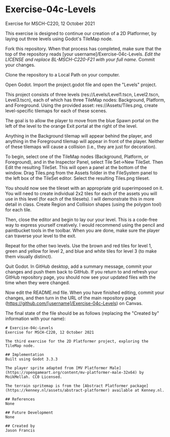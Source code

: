 # Exercise-04c-Levels
Exercise for MSCH-C220, 12 October 2021

This exercise is designed to continue our creation of a 2D Platformer, by laying out three levels using Godot's TileMap node.

Fork this repository. When that process has completed, make sure that the top of the repository reads [your username]/Exercise-04c-Levels. *Edit the LICENSE and replace BL-MSCH-C220-F21 with your full name.* Commit your changes.

Clone the repository to a Local Path on your computer.

Open Godot. Import the project.godot file and open the "Levels" project.

This project consists of three levels (res://Levels/Level1.tscn, Level2.tscn, Level3.tscn), each of which has three TileMap nodes: Background, Platform, and Foreground. Using the provided asset: res://Assets/Tiles.png, create level-specific tilemaps for each of these scenes.

The goal is to allow the player to move from the blue Spawn portal on the left of the level to the orange Exit portal at the right of the level.

Anything in the Background tilemap will appear behind the player, and anything in the Foreground tilemap will appear in front of the player. Neither of these tilemaps will cause a collision (i.e., they are just for decoration).

To begin, select one of the TileMap nodes (Background, Platform, or Foreground), and in the Inspector Panel, select Tile Set->New TileSet. Then Edit the resulting TileSet. This will open a panel at the bottom of the window. Drag Tiles.png from the Assets folder in the FileSystem panel to the left box of the TileSet editor. Select the resulting Tiles.png tileset.

You should now see the tileset with an appropriate grid superimposed on it. You will need to create individual 2x2 tiles for each of the assets you will use in this level (for each of the tilesets). I will demonstrate this in more detail in class. Create Region and Collision shapes (using the polygon tool) for each tile.

Then, close the editor and begin to lay our your level. This is a code-free way to express yourself creatively. I would recommend using the pencil and paintbucket tools in the toolbar. When you are done, make sure the player can traverse your level to the exit.

Repeat for the other two levels. Use the brown and red tiles for level 1, green and yellow for level 2, and blue and white tiles for level 3 (to make them visually distinct).

Quit Godot. In GitHub desktop, add a summary message, commit your changes and push them back to GitHub. If you return to and refresh your GitHub repository page, you should now see your updated files with the time when they were changed.

Now edit the README.md file. When you have finished editing, commit your changes, and then turn in the URL of the main repository page (https://github.com/[username]/Exercise-04c-Levels) on Canvas.

The final state of the file should be as follows (replacing the "Created by" information with your name):
```
# Exercise-04c-Levels
Exercise for MSCH-C220, 12 October 2021

The third exercise for the 2D Platformer project, exploring the TileMap node.

## Implementation
Built using Godot 3.3.3

The player sprite adapted from [MV Platformer Male](https://opengameart.org/content/mv-platformer-male-32x64) by MoikMellah. CC0 Licensed.

The terrain spritemap is from the [Abstract Platformer package](https://kenney.nl/assets/abstract-platformer) available at Kenney.nl.

## References
None

## Future Development
None

## Created by 
Jason Francis
```

